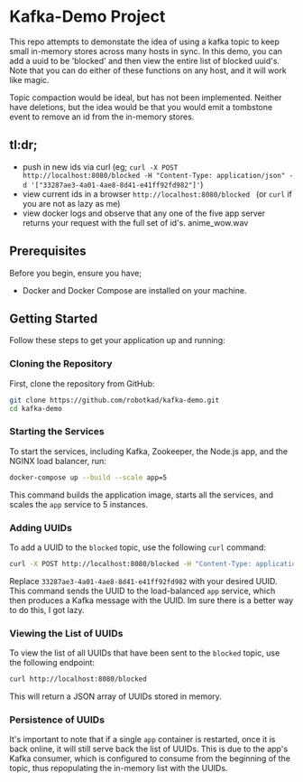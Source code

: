 # Kafka-Demo Project

This repo attempts to demonstate the idea of using a kafka topic to keep small in-memory stores across many hosts in sync. In this demo, you can add a uuid to be 'blocked' and then view the entire list of blocked uuid's. Note that you can do either of these functions on any host, and it will work like magic.

Topic compaction would be ideal, but has not been implemented. Neither have deletions, but the idea would be that you would emit a tombstone event to remove an id from the in-memory stores.

## tl:dr;

- push in new ids via curl (eg; `curl -X POST http://localhost:8080/blocked -H "Content-Type: application/json" -d '["33287ae3-4a01-4ae8-8d41-e41ff92fd982"]'`)
- view current ids in a browser `http://localhost:8080/blocked ` (or `curl` if you are not as lazy as me)
- view docker logs and observe that any one of the five app server returns your request with the full set of id's. anime_wow.wav

## Prerequisites

Before you begin, ensure you have;

- Docker and Docker Compose are installed on your machine.

## Getting Started

Follow these steps to get your application up and running:

### Cloning the Repository

First, clone the repository from GitHub:

```bash
git clone https://github.com/robotkad/kafka-demo.git
cd kafka-demo
```

### Starting the Services

To start the services, including Kafka, Zookeeper, the Node.js app, and the NGINX load balancer, run:

```bash
docker-compose up --build --scale app=5
```

This command builds the application image, starts all the services, and scales the `app` service to 5 instances.

### Adding UUIDs

To add a UUID to the `blocked` topic, use the following `curl` command:

```bash
curl -X POST http://localhost:8080/blocked -H "Content-Type: application/json" -d '["33287ae3-4a01-4ae8-8d41-e41ff92fd982"]'
```

Replace `33287ae3-4a01-4ae8-8d41-e41ff92fd982` with your desired UUID. This command sends the UUID to the load-balanced `app` service, which then produces a Kafka message with the UUID. Im sure there is a better way to do this, I got lazy.

### Viewing the List of UUIDs

To view the list of all UUIDs that have been sent to the `blocked` topic, use the following endpoint:

```bash
curl http://localhost:8080/blocked
```

This will return a JSON array of UUIDs stored in memory.

### Persistence of UUIDs

It's important to note that if a single `app` container is restarted, once it is back online, it will still serve back the list of UUIDs. This is due to the app's Kafka consumer, which is configured to consume from the beginning of the topic, thus repopulating the in-memory list with the UUIDs.
